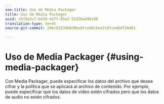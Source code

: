 ```yaml
---
seo-title: Uso de Media Packager
title: Uso de Media Packager
uuid: e5f8a3cf-b43d-437f-85a2-52d3ba4961d0
translation-type: tm+mt
source-git-commit: 29bc8323460d9be0fce66cbea7c6fce46df20d61

---
```



# Uso de Media Packager {#using-media-packager}

Con Media Packager, puede especificar los datos del archivo que desea cifrar y la política que se aplicará al archivo de contenido. Por ejemplo, puede especificar que los datos de vídeo estén cifrados pero que los datos de audio no estén cifrados.
